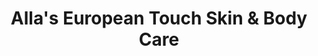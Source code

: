 ---
title: "Alla's European Touch Skin & Body Care"
url: /manlius/allas-european-touch-skin-und-body-care/
shop: Kosmetik
---